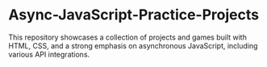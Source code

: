 # Async-JavaScript-Practice-Projects
This repository showcases a collection of projects and games built with HTML, CSS, and a strong emphasis on asynchronous JavaScript, including various API integrations.
